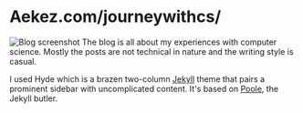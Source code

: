 # Aekez.com/journeywithcs/

![Blog screenshot](https://i.imgur.com/7WqEBbe.png)
The blog is all about my experiences with computer science. Mostly the posts are not technical in nature and the writing style is casual.

I used Hyde which is a brazen two-column [Jekyll](http://jekyllrb.com) theme that pairs a prominent sidebar with uncomplicated content. It's based on [Poole](http://getpoole.com), the Jekyll butler. 
